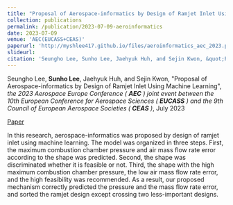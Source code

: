 ```yaml
---
title: "Proposal of Aerospace-informatics by Design of Ramjet Inlet Using Machine Learning"
collection: publications
permalink: /publication/2023-07-09-aeroinformatics
date: 2023-07-09
venue: 'AEC(EUCASS+CEAS)'
paperurl: 'http://myshlee417.github.io/files/aeroinformatics_aec_2023.pdf'
slideurl:
citation: 'Seungho Lee, Sunho Lee, Jaehyuk Huh, and Sejin Kwon, &quot;Proposal of Aerospace-informatics by Design of Ramjet Inlet Using Machine Learning&quot;, the 2023 Aerospace Europe Conference (AEC) joint event between the 10th European Conference for Aerospace Sciences (EUCASS) and the 9th Council of European Aerospace Societies (CEAS), July 2023'
---
```

Seungho Lee, **Sunho Lee**, Jaehyuk Huh, and Sejin Kwon, &quot;Proposal of Aerospace-informatics by Design of Ramjet Inlet Using Machine Learning&quot;, *the 2023 Aerospace Europe Conference (* ***AEC*** *) joint event between the 10th European Conference for Aerospace Sciences (* ***EUCASS*** *) and the 9th Council of European Aerospace Societies (* ***CEAS*** *)*, July 2023

[Paper](http://myshlee417.github.io/files/aeroinformatics_aec_2023.pdf)

In this research, aerospace-informatics was proposed by design of ramjet inlet using machine learning. The model was organized in three steps. First, the maximum combustion chamber pressure and air mass flow rate error according to the shape was predicted. Second, the shape was discriminated whether it is feasible or not. Third, the shape with the high maximum combustion chamber pressure, the low air mass flow rate error, and the high feasibility was recommended. As a result, our proposed mechanism correctly predicted the pressure and the mass flow rate error, and sorted the ramjet design except crossing two less-important designs.
